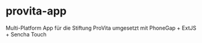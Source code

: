 # provita-app
Multi-Platform App für die Stiftung ProVita
umgesetzt mit PhoneGap + ExtJS + Sencha Touch
